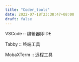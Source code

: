 ```yaml
---
title: "Coder_tools"
date: 2022-07-18T23:38:47+08:00
draft: false
---
```


VSCode  :: 编辑器即IDE
 
Tabby :: 终端工具

MobaXTerm :: 远程工具


